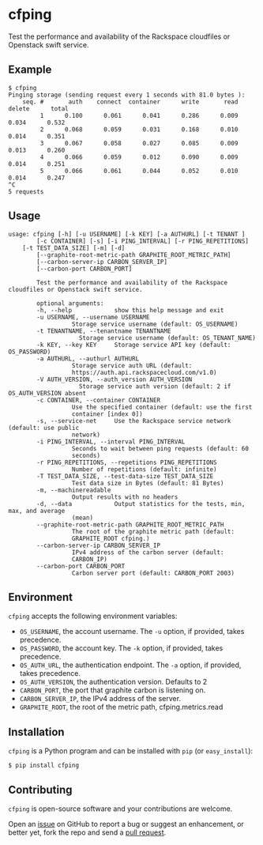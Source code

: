 cfping
======

Test the performance and availability of the Rackspace cloudfiles or Openstack swift service.


Example
-------

    $ cfping
    Pinging storage (sending request every 1 seconds with 81.0 bytes ):
        seq. #       auth    connect  container      write       read     delete      total
             1      0.100      0.061      0.041      0.286      0.009      0.034      0.532
             2      0.068      0.059      0.031      0.168      0.010      0.014      0.351
             3      0.067      0.058      0.027      0.085      0.009      0.013      0.260
             4      0.066      0.059      0.012      0.090      0.009      0.014      0.251
             5      0.066      0.061      0.044      0.052      0.010      0.014      0.247
    ^C
    5 requests


Usage
-----

    usage: cfping [-h] [-u USERNAME] [-k KEY] [-a AUTHURL] [-t TENANT ]
            [-c CONTAINER] [-s] [-i PING_INTERVAL] [-r PING_REPETITIONS]
	    [-t TEST_DATA_SIZE] [-m] [-d]
            [--graphite-root-metric-path GRAPHITE_ROOT_METRIC_PATH]
            [--carbon-server-ip CARBON_SERVER_IP]
            [--carbon-port CARBON_PORT]

            Test the performance and availability of the Rackspace cloudfiles or Openstack swift service.

            optional arguments:
            -h, --help            show this help message and exit
            -u USERNAME, --username USERNAME
                      Storage service username (default: OS_USERNAME)
            -t TENANTNAME, --tenantname TENANTNAME
                        Storage service username (default: OS_TENANT_NAME)	
            -k KEY, --key KEY     Storage service API key (default: OS_PASSWORD)
            -a AUTHURL, --authurl AUTHURL
                      Storage service auth URL (default:
                      https://auth.api.rackspacecloud.com/v1.0)
            -V AUTH_VERSION, --auth_version AUTH_VERSION
                        Storage service auth version (default: 2 if OS_AUTH_VERSION absent
            -c CONTAINER, --container CONTAINER
                      Use the specified container (default: use the first
                      container [index 0])
            -s, --service-net     Use the Rackspace service network (default: use public
                      network)
            -i PING_INTERVAL, --interval PING_INTERVAL
                      Seconds to wait between ping requests (default: 60
                      seconds)
            -r PING_REPETITIONS, --repetitions PING_REPETITIONS
                      Number of repetitions (default: infinite) 
            -T TEST_DATA_SIZE, --test-data-size TEST_DATA_SIZE
                      Test data size in Bytes (default: 81 Bytes)
            -m, --machinereadable
                      Output results with no headers
            -d, --data            Output statistics for the tests, min, max, and average
                      (mean)
            --graphite-root-metric-path GRAPHITE_ROOT_METRIC_PATH
                      The root of the graphite metric path (default:
                      GRAPHITE_ROOT cfping.)
            --carbon-server-ip CARBON_SERVER_IP
                      IPv4 address of the carbon server (default:
                      CARBON_IP)
            --carbon-port CARBON_PORT
                      Carbon server port (default: CARBON_PORT 2003)


Environment
-----------

`cfping` accepts the following environment variables:

* `OS_USERNAME`, the account username. The `-u` option, if provided, takes precedence.
* `OS_PASSWORD`, the account key. The `-k` option, if provided, takes precedence.
* `OS_AUTH_URL`, the authentication endpoint. The `-a` option, if provided, takes precedence.
* `OS_AUTH_VERSION`, the authentication version. Defaults to 2
* `CARBON_PORT`, the port that graphite carbon is listening on.
* `CARBON_SERVER_IP`, the IPv4 address of the server.
* `GRAPHITE_ROOT`, the root of the metric path, cfping.metrics.read

Installation
------------

`cfping` is a Python program and can be installed with `pip` (or `easy_install`):

    $ pip install cfping


Contributing
------------

`cfping` is open-source software and your contributions are welcome.

Open an [issue](https://github.com/claymation/cfping/issues) on GitHub to report a bug or suggest an enhancement,
or better yet, fork the repo and send a [pull request](https://github.com/claymation/cfping/pulls).
